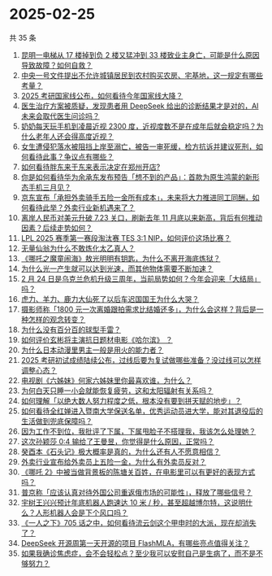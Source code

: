 # 2025-02-25

共 35 条

<!-- BEGIN ZHIHUVIDEO -->
<!-- 最后更新时间 Tue Feb 25 2025 04:12:29 GMT+0800 (China Standard Time) -->
1. [昆明一电梯从 17 楼掉到负 2 楼又猛冲到 33 楼致业主身亡，可能是什么原因导致故障？如何自救？](https://www.zhihu.com/question/12986653681)
1. [中央一号文件提出不允许城镇居民到农村购买农房、宅基地，这一规定有哪些考量？](https://www.zhihu.com/question/13147519273)
1. [2025 考研国家线公布，如何看待今年国家线大降？](https://www.zhihu.com/question/13220923051)
1. [医生治疗方案被质疑，发现患者用 DeepSeek 给出的诊断结果才是对的，AI 未来会取代医生问诊吗？](https://www.zhihu.com/question/13199597688)
1. [奶奶每天玩手机到凌晨近视 2300 度，近视度数不是在成年后就会稳定吗？为什么老年人还会得高度近视？](https://www.zhihu.com/question/12952619197)
1. [女生遭侵犯落水被阻挡上岸至溺亡，被告一审死缓，检方抗诉并建议死刑，如何看待此事？争议点有哪些？](https://www.zhihu.com/question/13228197326)
1. [如何看待胖东来于东来表示决定在郑州开店?](https://www.zhihu.com/question/13089819134)
1. [你是如何看待华为余承东发布预告「想不到的产品」：首款为原生鸿蒙的新形态手机三月见？](https://www.zhihu.com/question/13222492213)
1. [京东宣布「承担外卖骑手五险一金所有成本」，未来将大力推进同工同酬，如何看待此举？外卖行业新机遇来了？](https://www.zhihu.com/question/13233526307)
1. [离岸人民币对美元升破 7.23 关口，刷新去年 11 月底以来新高，背后有何推动因素？后续走势如何？](https://www.zhihu.com/question/13191279465)
1. [LPL 2025 赛季第一赛段淘汰赛 TES 3:1 NIP，如何评价这场比赛？](https://www.zhihu.com/question/13231841901)
1. [无量仙翁为什么不敢炼化太乙真人？](https://www.zhihu.com/question/11377983420)
1. [《哪吒之魔童闹海》敖光明明有钥匙，为什么不离开海底炼狱？](https://www.zhihu.com/question/12864535825)
1. [为什么光一产生就可以达到光速，而其他物体需要不断加速？](https://www.zhihu.com/question/9123096591)
1. [2 月 24 日是乌克兰危机升级三周年，当前局势如何？今年会迎来「大结局」吗？](https://www.zhihu.com/question/13184601886)
1. [虎力、羊力、鹿力大仙死了以后车迟国国王为什么大哭？](https://www.zhihu.com/question/550469060)
1. [摄影师称「1800 元一次离婚跟拍需求比结婚还多」，为什么会这样？背后是一种怎样的观念转变？](https://www.zhihu.com/question/12949930338)
1. [为什么没有百分百的球型手雷？](https://www.zhihu.com/question/607968540)
1. [如何评价玄彬将主演抗日题材电影《哈尔滨》 ？](https://www.zhihu.com/question/499328319)
1. [为什么日本动漫里男主一般是用火的能力者？](https://www.zhihu.com/question/13104527111)
1. [2025 考研初试成绩陆续公布，过线后要为复试做哪些准备？没过线可以怎样调整心态？](https://www.zhihu.com/question/13179083082)
1. [电视剧《六姊妹》何家六姊妹里你最喜欢谁，为什么？](https://www.zhihu.com/question/12588333517)
1. [为何白天只睡一小会就能恢复疲劳，这和太阳辐射有关系吗？](https://www.zhihu.com/question/6160269824)
1. [如何理解「以绝大数人努力程度之低，根本没有要到拼天赋的地步」？](https://www.zhihu.com/question/654610289)
1. [如何看待全红婵进入暨南大学保送名单，优秀运动员进大学，能对其退役后的生活做到兜底保障吗？](https://www.zhihu.com/question/13224179729)
1. [因为工作不到位，我批评了下属，下属甩脸子不搭理我，我该怎么处理她？](https://www.zhihu.com/question/12613535947)
1. [这次孙颖莎 0:4 输给了王曼昱，你觉得是什么原因，正常吗？](https://www.zhihu.com/question/13198563710)
1. [癸酉本《石头记》极大概率是真的，为什么还有人不愿意相信？](https://www.zhihu.com/question/606554061)
1. [外卖行业宣布给外卖员上五险一金，为什么有外卖员反对？](https://www.zhihu.com/question/12989734169)
1. [《哪吒 2》中被当做背景板的陈塘关百姓，在电影里可以有更好的表现方式吗？](https://www.zhihu.com/question/13138152285)
1. [普京称「应该认真对待外国公司重返俄市场的可能性」，释放了哪些信号？](https://www.zhihu.com/question/12991655211)
1. [宇树王兴兴预计年底机器人跑速达 10 米 / 秒，甚至超越博尔特，这说明什么？人形机器人会是下个风口吗？](https://www.zhihu.com/question/13011881322)
1. [《一人之下》705 话之中，如何看待流云剑这个甲申时的大派，现在却消失了？](https://www.zhihu.com/question/13011673331)
1. [DeepSeek 开源周第一天开源的项目 FlashMLA，有哪些亮点值得关注？](https://www.zhihu.com/question/13184986280)
1. [如果我确诊焦虑症，会不会轻松点？至少我可以安慰自己是生病了，而不是不够努力？](https://www.zhihu.com/question/12268711706)
<!-- END ZHIHUVIDEO -->
